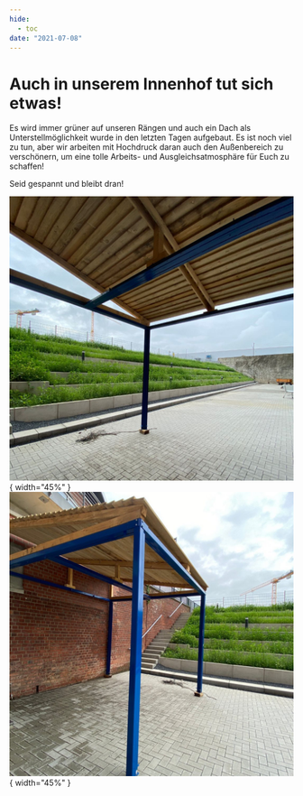 ```yaml
---
hide:
  - toc
date: "2021-07-08"  
---
```


# Auch in unserem Innenhof tut sich etwas!

Es wird immer grüner auf unseren Rängen und auch ein Dach als Unterstellmöglichkeit wurde in den letzten Tagen aufgebaut.
Es ist noch viel zu tun, aber wir arbeiten mit Hochdruck daran auch den Außenbereich zu verschönern, um eine tolle Arbeits- und Ausgleichsatmosphäre für Euch zu schaffen!

Seid gespannt und bleibt dran!

![Zu sehen ist eine Außenterrasse mit begrünten Sitzstufen. Im vorderen Teil des Bildes ist eine Überdachung aus Holz.](../medien/2021-07-08a.jpg){ width="45%" } ![Zu sehen ist eine Überdachung aus Holz von der linken Seite, im Hintergrund sind Treppen und begrünte Sitzstufen zu sehen.](../medien/2021-07-08b.jpg){ width="45%" }